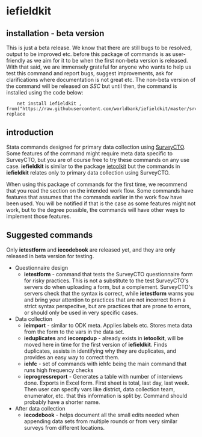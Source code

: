 # iefieldkit

## installation - beta version
This is just a beta release. We know that there are still bugs to be resolved, output to be improved etc. before this package of commands is as user-friendly as we aim for it to be when the first non-beta version is released. With that said, we are immensely grateful for anyone who wants to help us test this command and report bugs, suggest improvements, ask for clarifications where documentation is not great etc. The non-beta version of the command will be released on _SSC_ but until then, the command is installed using the code below:
```
    net install iefieldkit , from("https://raw.githubusercontent.com/worldbank/iefieldkit/master/src") replace
```


## introduction
Stata commands designed for primary data collection using [SurveyCTO](https://www.surveycto.com/index.html). Some features of the command might require meta data specific to SurveyCTO, but you are of course free to try these commands on any use case. **iefieldkit** is similar to the package [ietoolkit](https://github.com/worldbank/ietoolkit) but the commands in **iefieldkit** relates only to primary data collection using SurveyCTO.

When using this package of commands for the first time, we recommend that you read the section on the intended work flow. Some commands have features that assumes that the commands earlier in the work flow have been used. You will be notified if that is the case as some features might not work, but to the degree possible, the commands will have other ways to implement those features.

## Suggested commands

Only **ietestform** and **iecodebook** are released yet, and they are only released in beta version for testing.

* Questionnaire design
  * **ietestform** - command that tests the SurveyCTO questionnaire form for risky practices. This is not a substitute to the test SurveyCTO's servers do when uploading a form, but a complement. SurveyCTO's servers check that the syntax is correct, while **ietestform** warns you and bring your attention to practices that are not incorrect from a strict syntax perspecitve, but are practices that are prone to errors, or should only be used in very specific cases.
* Data collection
  * **ieimport** - similar to ODK meta. Applies labels etc. Stores meta data from the form to the vars in the data set.
  * **ieduplicates** and **iecompdup** - already exists in **ietoolkit**, will be moved here in time for the first version of **iefieldkit**. Finds duplicates, assists in identifying why they are duplicates, and provides an easy way to correct them.
  * **iehfc** - set of commands with iehfc being the main command that runs high frequency checks
  * **ieprogressreport** - Generates a table with number of interviews done. Exports in Excel form. First sheet is total, last day, last week. Then user can specify vars like district, data collection team, enumerator, etc. that this information is split by. Command should probably have a shorter name.
* After data collection
  * **iecodebook** - helps document all the small edits needed when appending data sets from multiple rounds or from very similar surveys from different locations.

